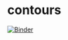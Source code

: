 # contours

[![Binder](http://mybinder.org/badge.svg)](http://beta.mybinder.org/v2/gh/brooksambrose/contours/fastbinder?urlpath=rstudio)

